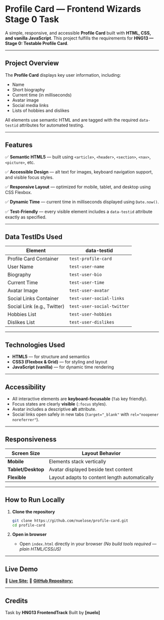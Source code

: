 # Profile Card — Frontend Wizards Stage 0 Task

A simple, responsive, and accessible **Profile Card** built with **HTML, CSS, and vanilla JavaScript**.
This project fulfills the requirements for **HNG13 — Stage 0: Testable Profile Card**.

---

## Project Overview

The **Profile Card** displays key user information, including:

- Name
- Short biography
- Current time (in milliseconds)
- Avatar image
- Social media links
- Lists of hobbies and dislikes

All elements use semantic HTML and are tagged with the required `data-testid` attributes for automated testing.

---

## Features

✅ **Semantic HTML5** — built using `<article>`, `<header>`, `<section>`, `<nav>`, `<picture>`, etc.

✅ **Accessible Design** — alt text for images, keyboard navigation support, and visible focus styles.

✅ **Responsive Layout** — optimized for mobile, tablet, and desktop using CSS Flexbox.

✅ **Dynamic Time** — current time in milliseconds displayed using `Date.now()`.

✅ **Test-Friendly** — every visible element includes a `data-testid` attribute exactly as specified.

---

## Data TestIDs Used

| Element                     | data-testid                |
| --------------------------- | -------------------------- |
| Profile Card Container      | `test-profile-card`        |
| User Name                   | `test-user-name`           |
| Biography                   | `test-user-bio`            |
| Current Time                | `test-user-time`           |
| Avatar Image                | `test-user-avatar`         |
| Social Links Container      | `test-user-social-links`   |
| Social Link (e.g., Twitter) | `test-user-social-twitter` |
| Hobbies List                | `test-user-hobbies`        |
| Dislikes List               | `test-user-dislikes`       |

---

## Technologies Used

- **HTML5** — for structure and semantics
- **CSS3 (Flexbox & Grid)** — for styling and layout
- **JavaScript (vanilla)** — for dynamic time rendering

---

## Accessibility

- All interactive elements are **keyboard-focusable** (`Tab` key friendly).
- Focus states are clearly **visible** (`:focus` styles).
- Avatar includes a descriptive **alt** attribute.
- Social links open safely in new tabs (`target="_blank"` with `rel="noopener noreferrer"`).

---

## Responsiveness

| Screen Size        | Layout Behavior                               |
| ------------------ | --------------------------------------------- |
| **Mobile**         | Elements stack vertically                     |
| **Tablet/Desktop** | Avatar displayed beside text content          |
| **Flexible**       | Layout adapts to content length automatically |

---

## How to Run Locally

1. **Clone the repository**

   ```bash
   git clone https://github.com/nuelose/profile-card.git
   cd profile-card
   ```

2. **Open in browser**

   - Open `index.html` directly in your browser
     _(No build tools required — plain HTML/CSS/JS)_

---

## Live Demo

🔗 [**Live Site:**](https://profile-card-kappa-nine.vercel.app/)
🔗 [**GitHub Repository:**](https://github.com/NueloSE/hng-fe-c13/tree/main/profile-card-t0)

---

## Credits

Task by **HNG13 FrontendTrack**
Built by **[nuelo]**
